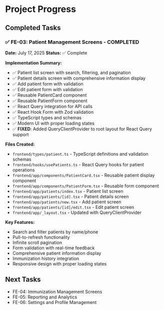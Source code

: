 # Project Progress

## Completed Tasks

### ✅ FE-03: Patient Management Screens - COMPLETED
**Date:** July 17, 2025
**Status:** ✅ Complete

**Implementation Summary:**
- ✅ Patient list screen with search, filtering, and pagination
- ✅ Patient details screen with comprehensive information display
- ✅ Add patient form with validation
- ✅ Edit patient form with validation
- ✅ Reusable PatientCard component
- ✅ Reusable PatientForm component
- ✅ React Query integration for API calls
- ✅ React Hook Form with Zod validation
- ✅ TypeScript types and schemas
- ✅ Modern UI with proper loading states
- ✅ **FIXED**: Added QueryClientProvider to root layout for React Query support

**Files Created:**
- `frontend/types/patient.ts` - TypeScript definitions and validation schemas
- `frontend/hooks/usePatients.ts` - React Query hooks for patient operations
- `frontend/app/components/PatientCard.tsx` - Reusable patient display component
- `frontend/app/components/PatientForm.tsx` - Reusable form component
- `frontend/app/patients/index.tsx` - Patient list screen
- `frontend/app/patients/[id].tsx` - Patient details screen
- `frontend/app/patients/new.tsx` - Add patient screen
- `frontend/app/patients/[id]/edit.tsx` - Edit patient screen
- `frontend/app/_layout.tsx` - Updated with QueryClientProvider

**Key Features:**
- Search and filter patients by name/phone
- Pull-to-refresh functionality
- Infinite scroll pagination
- Form validation with real-time feedback
- Comprehensive patient information display
- Immunization history integration
- Responsive design with proper loading states

## Next Tasks
- FE-04: Immunization Management Screens
- FE-05: Reporting and Analytics
- FE-06: Settings and Profile Management
